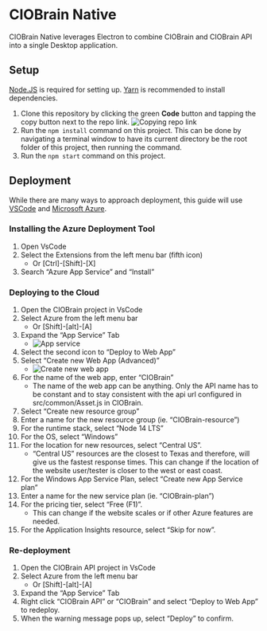 # CIOBrain Native

CIOBrain Native leverages Electron to combine CIOBrain and CIOBrain API into a single Desktop application. 

## Setup

[Node.JS](https://nodejs.org/) is required for setting up.
[Yarn](https://classic.yarnpkg.com/lang/en/docs/install/) is recommended to install dependencies.

1. Clone this repository by clicking the green **Code** button and tapping the copy button next to the repo link.
![Copying repo link](https://imgur.com/j4ffnnv)
2. Run the `npm install` command on this project. This can be done by navigating a terminal window to have its current directory be the root folder of this project, then running the command.
3. Run the `npm start` command on this project.

## Deployment

While there are many ways to approach deployment, this guide will use [VSCode](https://code.visualstudio.com/) and [Microsoft Azure](https://azure.microsoft.com/).

### Installing the Azure Deployment Tool

1. Open VsCode
2. Select the Extensions from the left menu bar (fifth icon)
	- Or [Ctrl]-[Shift]-[X]
3. Search “Azure App Service” and “Install”

### Deploying to the Cloud
1. Open the CIOBrain project in VsCode
2. Select Azure from the left menu bar 
	- Or [Shift]-[alt]-[A]
3. Expand the “App Service” Tab
	- ![App service](https://i.imgur.com/wSQK4BG.png)
4. Select the second icon to “Deploy to Web App”
5. Select “Create new Web App (Advanced)”
	- ![Create new web app](https://i.imgur.com/FHPOTDo.png)
6. For the name of the web app, enter “CIOBrain”
	- The name of the web app can be anything. Only the API name has to be constant and to stay consistent with the api url configured in src/common/Asset.js in CIOBrain.   
7. Select “Create new resource group”
8. Enter a name for the new resource group (ie. “CIOBrain-resource”)
9. For the runtime stack, select “Node 14 LTS”
10. For the OS, select “Windows”
11. For the location for new resources, select “Central US”.
	- “Central US” resources are the closest to Texas and therefore, will give us the fastest response times. This can change if the location of the website user/tester is closer to the west or east coast.  
12. For the Windows App Service Plan, select “Create new App Service plan”
13. Enter a name for the new service plan (ie. “CIOBrain-plan”)
14. For the pricing tier, select “Free (F1)”.
	- This can change if the website scales or if other Azure features are needed.
15. For the Application Insights resource, select “Skip for now”. 

### Re-deployment
1. Open the CIOBrain API project in VsCode
2. Select Azure from the left menu bar 
	- Or [Shift]-[alt]-[A]
3. Expand the “App Service” Tab
4. Right click “CIOBrain API” or “CIOBrain”  and select “Deploy to Web App” to redeploy. 
5. When the warning message pops up, select “Deploy” to confirm.
